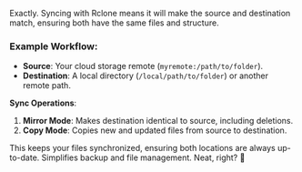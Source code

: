 Exactly. Syncing with Rclone means it will make the source and destination match, ensuring both have the same files and structure.

### Example Workflow:
- **Source**: Your cloud storage remote (`myremote:/path/to/folder`).
- **Destination**: A local directory (`/local/path/to/folder`) or another remote path.

**Sync Operations**:
1. **Mirror Mode**: Makes destination identical to source, including deletions.
2. **Copy Mode**: Copies new and updated files from source to destination.

This keeps your files synchronized, ensuring both locations are always up-to-date. Simplifies backup and file management. Neat, right? 🚀
